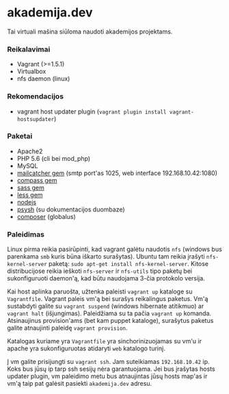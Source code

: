 # akademija.dev
Tai virtuali mašina siūloma naudoti akademijos projektams.

### Reikalavimai
- Vagrant (>=1.5.1)
- Virtualbox
- nfs daemon (linux)

### Rekomendacijos
- vagrant host updater plugin (`vagrant plugin install vagrant-hostsupdater`) 

### Paketai
- Apache2
- PHP 5.6 (cli bei mod_php)
- MySQL
- [mailcatcher gem] \(smtp port'as 1025, web interface 192.168.10.42:1080)
- [compass gem]
- [sass gem]
- [less gem]
- [nodejs]
- [psysh] \(su dokumentacijos duombaze)
- [composer] \(globalus)

### Paleidimas
Linux pirma reikia pasirūpinti, kad vagrant galėtu naudotis `nfs` (windows bus parenkama `smb` kuris būna iškarto surašytas). Ubuntu tam reikia įrašyti `nfs-kernel-server` paketą: `sudo apt-get install nfs-kernel-server`. Kitose distribucijose reikia ieškoti `nfs-server` ir `nfs-utils` tipo paketų bei sukonfiguruoti daemon'ą, kad būtu naudojama 3-čia protokolo versija.

Kai host aplinka paruošta, užtenka paleisti `vagrant up` kataloge su `Vagrantfile`. Vagrant paleis vm'ą bei surašys reikalingus paketus. Vm'ą sustabdyti galite su `vagrant suspend` (windows hibernate atitikmuo) ar `vagrant halt` (išjungimas). Paleidžiama su ta pačia `vagrant up` komanda. Atsinaujinus provision'ams (bet kam puppet kataloge), surašytus paketus galite atnaujinti paleidę `vagrant provision`.

Katalogas kuriame yra `Vagrantfile` yra sinchorinizuojamas su vm'u ir apache yra sukonfiguruotas atidaryti `web` katalogo turinį.

Į vm galite prisijungti su `vagrant ssh`. Jam suteikiamas `192.168.10.42` ip. Koks bus jūsų ip tarp ssh sesijų nėra garantuojama. Jei bus įrašytas hosts updater plugin, vm paleidimo metu bus atnaujintas jūsų hosts map'as ir vm'ą taip pat galėsit pasiekti `akademija.dev` adresu.


[sass gem]:http://sass-lang.com/
[mailcatcher gem]:http://mailcatcher.me/
[less gem]:http://lesscss.org/
[nodejs]:http://nodejs.org/
[compass gem]:http://compass-style.org/
[psysh]:http://psysh.org/
[composer]:https://getcomposer.org
